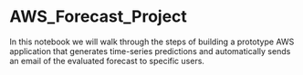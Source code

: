 # AWS_Forecast_Project

In this notebook we will walk through the steps of building a prototype AWS application that generates time-series predictions and automatically sends an email of the evaluated forecast to specific users.
